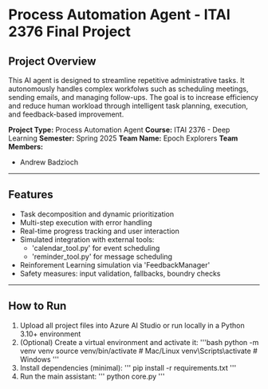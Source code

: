 # Process Automation Agent - ITAI 2376 Final Project
## Project Overview
This AI agent is designed to streamline repetitive administrative tasks. It autonomously handles complex workfolws such as scheduling meetings, sending emails, and managing follow-ups. The goal is to increase efficiency and reduce human workload through intelligent task planning, execution, and feedback-based improvement.

**Project Type:** Process Automation Agent
**Course:** ITAI 2376 - Deep Learning
**Semester:** Spring 2025
**Team Name:** Epoch Explorers
**Team Members:**
- Andrew Badzioch

---
## Features

- Task decomposition and dynamic prioritization
- Multi-step execution with error handling
- Real-time progress tracking and user interaction
- Simulated integration with external tools:
    - 'calendar_tool.py' for event scheduling
    - 'reminder_tool.py' for message scheduling
- Reinforement Learning simulation via 'FeedbackManager'
- Safety measures: input validation, fallbacks, boundry checks

---
## How to Run
1. Upload all project files into Azure AI Studio or run locally in a Python 3.10+ environment
2. (Optional) Create a virtual environment and activate it:
'''bash
python -m venv venv
source venv/bin/activate # Mac/Linux
venv\Scripts\activate # Windows
'''
3. Install dependencies (minimal):
'''
pip install -r requirements.txt
'''
4. Run the main assistant:
'''
python core.py
'''
